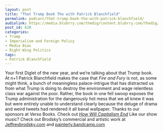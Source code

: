 ```yaml
---
layout: post
title: "That Trump Book Tho with Patrick Blanchfield"
permalink: podcast/that-trump-book-tho-with-patrick-blanchfield/
audiolink: https://media.blubrry.com/thedig/content.blubrry.com/thedig/The_Dig_-_EP_80_-_Blanchfield.mp3
post_id: 620
categories: 
- Trump
- Imperialism and Foreign Policy
- Media Bias
- Right-Wing Politics
tags: 
- Patrick Blanchfield
---
```


Your first Diglet of the new year, and we’re talking about that Trump book. At n+1 Patrick Blanchfield makes the case that *Fire and Fury* is not, as some might think, a bunch of meaningless palace-intrigue that has distracted us from what Trump is doing to destroy the environment and wage relentless class war against the poor. Rather, the book in one fell swoop exposes the Trump administration for the dangerously hot mess that we all knew it was but were entirely unable to understand clearly because the deluge of drama and weird tweets had rendered it all banal wallpaper. Thanks to our sponsors at Verso Books. Check out *[How Will Capitalism End](versobooks.com/books/2519-how-will-capitalism-end)* Like our show music? Check out Brodsky’s commercial and artistic work at [Jeffreybrodsky.com](Jeffreybrodsky.com) and [painterly.bandcamp.com](painterly.bandcamp.com)
